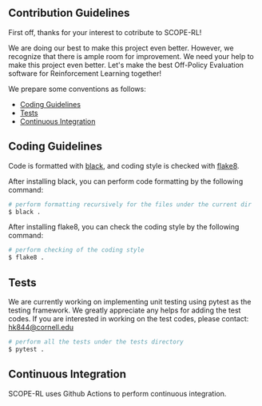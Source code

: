 ## Contribution Guidelines
First off, thanks for your interest to cotribute to SCOPE-RL!

We are doing our best to make this project even better. However, we recognize that there is ample room for improvement.
We need your help to make this project even better. 
Let's make the best Off-Policy Evaluation software for Reinforcement Learning together!

We prepare some conventions as follows:

- [Coding Guidelines](#coding-guidelines)
- [Tests](#tests)
- [Continuous Integration](#continuous-integration)

## Coding Guidelines

Code is formatted with [black](https://github.com/psf/black),
and coding style is checked with [flake8](http://flake8.pycqa.org).

After installing black, you can perform code formatting by the following command:

```bash
# perform formatting recursively for the files under the current dir
$ black .
```

After installing flake8, you can check the coding style by the following command:

```bash
# perform checking of the coding style
$ flake8 .
```

## Tests

We are currently working on implementing unit testing using pytest as the testing framework. We greatly appreciate any helps for adding the test codes. If you are interested in working on the test codes, please contact: hk844@cornell.edu
<!-- We employ pytest as the testing framework. You can run all the tests as follows: -->

```bash
# perform all the tests under the tests directory
$ pytest .
```

## Continuous Integration

SCOPE-RL uses Github Actions to perform continuous integration.
